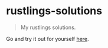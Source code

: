 # rustlings-solutions
> My rustlings solutions.

Go and try it out for yourself [here](https://github.com/rust-lang/rustlings).
